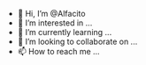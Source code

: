 - 👋 Hi, I’m @Alfacito
- 👀 I’m interested in ...
- 🌱 I’m currently learning ...
- 💞️ I’m looking to collaborate on ...
- 📫 How to reach me ...

<!---
Alfacito/Alfacito is a ✨ special ✨ repository because its `README.md` (this file) appears on your GitHub profile.
You can click the Preview link to take a look at your changes.
--->
